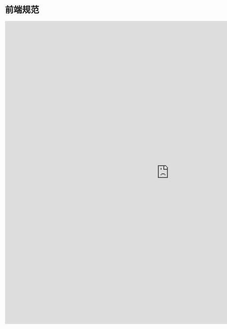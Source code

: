 # 前端规范
<iframe src="http://192.168.20.228:8080/pdf-show/index.html" width="1080" height="1000px" frameborder="0"></iframe>